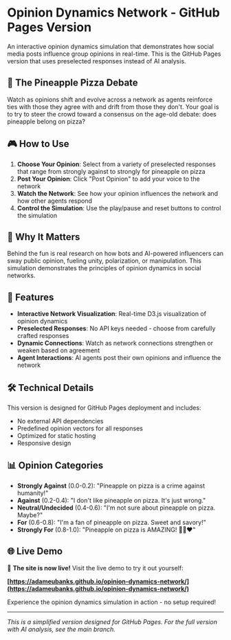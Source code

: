 # Opinion Dynamics Network - GitHub Pages Version

An interactive opinion dynamics simulation that demonstrates how social media posts influence group opinions in real-time. This is the GitHub Pages version that uses preselected responses instead of AI analysis.

## 🍍 The Pineapple Pizza Debate

Watch as opinions shift and evolve across a network as agents reinforce ties with those they agree with and drift from those they don't. Your goal is to try to steer the crowd toward a consensus on the age-old debate: does pineapple belong on pizza?

## 🎮 How to Use

1. **Choose Your Opinion**: Select from a variety of preselected responses that range from strongly against to strongly for pineapple on pizza
2. **Post Your Opinion**: Click "Post Opinion" to add your voice to the network
3. **Watch the Network**: See how your opinion influences the network and how other agents respond
4. **Control the Simulation**: Use the play/pause and reset buttons to control the simulation

## 🔬 Why It Matters

Behind the fun is real research on how bots and AI-powered influencers can sway public opinion, fueling unity, polarization, or manipulation. This simulation demonstrates the principles of opinion dynamics in social networks.

## 🚀 Features

- **Interactive Network Visualization**: Real-time D3.js visualization of opinion dynamics
- **Preselected Responses**: No API keys needed - choose from carefully crafted responses
- **Dynamic Connections**: Watch as network connections strengthen or weaken based on agreement
- **Agent Interactions**: AI agents post their own opinions and influence the network

## 🛠️ Technical Details

This version is designed for GitHub Pages deployment and includes:
- No external API dependencies
- Predefined opinion vectors for all responses
- Optimized for static hosting
- Responsive design

## 📊 Opinion Categories

- **Strongly Against** (0.0-0.2): "Pineapple on pizza is a crime against humanity!"
- **Against** (0.2-0.4): "I don't like pineapple on pizza. It's just wrong."
- **Neutral/Undecided** (0.4-0.6): "I'm not sure about pineapple on pizza. Maybe?"
- **For** (0.6-0.8): "I'm a fan of pineapple on pizza. Sweet and savory!"
- **Strongly For** (0.8-1.0): "Pineapple on pizza is AMAZING! 🍍🍕❤️"

## 🌐 Live Demo

🎉 **The site is now live!** Visit the live demo to try it out yourself:

**[https://adameubanks.github.io/opinion-dynamics-network/](https://adameubanks.github.io/opinion-dynamics-network/)**

Experience the opinion dynamics simulation in action - no setup required!

---

*This is a simplified version designed for GitHub Pages. For the full version with AI analysis, see the main branch.*